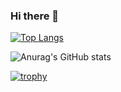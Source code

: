 ### Hi there 👋

[![Top Langs](https://github-readme-stats.vercel.app/api/top-langs/?username=yamada-k-25&layout=compact)](https://github.com/yamada-k-25/github-readme-stats)

![Anurag's GitHub stats](https://github-readme-stats.vercel.app/api?username=yamada-k-25&show_icons=true&theme=radical)

[![trophy](https://github-profile-trophy.vercel.app/?username=yamada-k-25)](https://github.com/yamada-k-25/github-profile-trophy)
